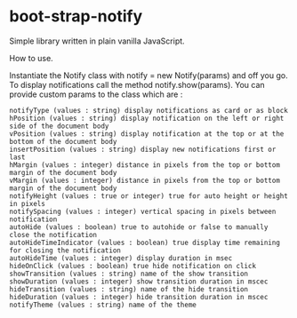 # boot-strap-notify
Simple library written in plain vanilla JavaScript.

How to use.

Instantiate the Notify class with notify = new Notify(params) and off you go. To display notifications call the method notify.show(params). You can provide custom params to the class which are :
	
	notifyType (values : string) display notifications as card or as block
	hPosition (values : string) display notification on the left or right side of the document body
	vPosition (values : string) display notification at the top or at the bottom of the document body
	insertPosition (values : string) display new notifications first or last
	hMargin	(values : integer) distance in pixels from the top or bottom margin of the document body
	vMargin (values : integer) distance in pixels from the top or bottom margin of the document body
	notifyHeight (values : true or integer) true for auto height or height in pixels
	notifySpacing (values : integer) vertical spacing in pixels between notification
	autoHide (values : boolean) true to autohide or false to manually close the notification
	autoHideTimeIndicator (values : boolean) true display time remaining for closing the notification
	autoHideTime (values : integer) display duration in msec
	hideOnClick (values : boolean) true hide notification on click   
	showTransition (values : string) name of the show transition 
	showDuration (values : integer) show transition duration in mscec
	hideTransition (values : string) name of the hide transition
	hideDuration (values : integer) hide transition duration in mscec
	notifyTheme (values : string) name of the theme
					  
	
	
	
